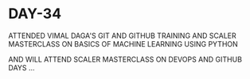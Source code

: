 # DAY-34

ATTENDED VIMAL DAGA'S GIT AND GITHUB TRAINING AND SCALER MASTERCLASS ON BASICS OF MACHINE LEARNING USING PYTHON 

AND WILL ATTEND SCALER MASTERCLASS ON DEVOPS AND GITHUB DAYS ...
